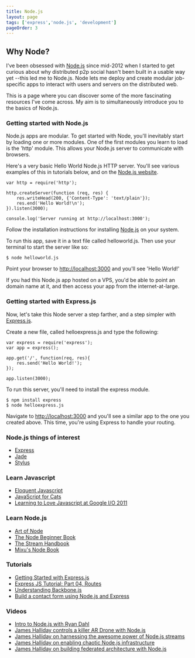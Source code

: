 ```yaml
---
title: Node.js
layout: page
tags: ['express','node.js', 'development']
pageOrder: 3
---
```


Why Node?
---------

I've been obsessed with [Node.js](http://nodejs.org/) since mid-2012 when I started to get curious about why distributed p2p social hasn't been built in a usable way yet --this led me to Node.js. Node lets me deploy and create modular job-specific apps to interact with users and servers on the distributed web.

This is a page where you can discover some of the more fascinating resources I've come across. My aim is to simultaneously introduce you to the basics of Node.js.

### Getting started with Node.js

Node.js apps are modular. To get started with Node, you'll inevitably start by loading one or more modules. One of the first modules you learn to load is the 'http' module. This allows your Node.js server to communicate with browsers.

Here's a very basic Hello World Node.js HTTP server. You'll see various examples of this in tutorials below, and on the [Node.js website](http://nodejs.org).

	var http = require('http');

	http.createServer(function (req, res) {
		res.writeHead(200, {'Content-Type': 'text/plain'});
		res.end('Hello World!\n');
	}).listen(3000);

	console.log('Server running at http://localhost:3000');

Follow the installation instructions for installing [Node.js](http://nodejs.org/download/) on your system. 

To run this app, save it in a text file called helloworld.js. Then use your terminal to start the server like so:

	$ node helloworld.js

Point your browser to [http://localhost:3000](http://localhost:3000) and you'll see 'Hello World!'

If you had this Node.js app hosted on a VPS, you'd be able to point an domain name at it, and then access your app from the internet-at-large.

### Getting started with Express.js

Now, let's take this Node server a step farther, and a step simpler with [Express.js](http://expressjs.com/). 

Create a new file, called helloexpress.js and type the following:

	var express = require('express');
	var app = express();

	app.get('/', function(req, res){
		res.send('Hello World!');
	});

	app.listen(3000);

To run this server, you'll need to install the express module.

	$ npm install express
	$ node helloexpress.js

Navigate to [http://localhost:3000](http://localhost:3000) and you'll see a similar app to the one you created above. This time, you're using Express to handle your routing.

### Node.js things of interest

+ [Express](http://expressjs.com/)
+ [Jade](http://jade-lang.com/)
+ [Stylus](http://learnboost.github.com/stylus/)

### Learn Javascript

+ [Eloquent Javascript](http://eloquentjavascript.net/)
+ [JavaScript for Cats](http://jsforcats.com)
+ [Learning to Love Javascript at Google I/O 2011](https://www.youtube.com/watch?v=seX7jYI96GE)

### Learn Node.js

+ [Art of Node](https://github.com/maxogden/art-of-node)
+ [The Node Beginner Book](http://www.nodebeginner.org/)
+ [The Stream Handbook](https://github.com/substack/stream-handbook)
+ [Mixu's Node Book](http://book.mixu.net/single.html)

### Tutorials

+ [Getting Started with Express.js](http://howtonode.org/getting-started-with-express)
+ [Express JS Tutorial: Part 04, Routes](http://youtu.be/Hc3v6wbmebQ)
+ [Understanding Backbone.js](https://github.com/kjbekkelund/writings/blob/master/published/understanding-backbone.md)
+ [Build a contact form using Node.js and Express](http://dailyjs.com/2012/09/13/express-3-csrf-tutorial/)

### Videos
+ [Intro to Node.js with Ryan Dahl](http://www.youtube.com/watch?v=jo_B4LTHi3I)
+ [James Halliday controls a killer AR Drone with Node.js](https://www.youtube.com/watch?v=zgt-jNqbxF8)
+ [James Halliday on harnessing the awesome power of Node.js streams](https://www.youtube.com/watch?v=lQAV3bPOYHo)
+ [James Halliday on enabling chaotic Node.js infrastructure](https://www.youtube.com/watch?v=ZI2whsVNAz4)
+ [James Halliday on building federated architecture with Node.js](https://www.youtube.com/watch?v=84PE6EF3YWY)
